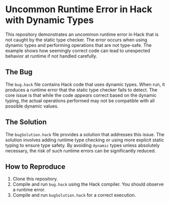 # Uncommon Runtime Error in Hack with Dynamic Types

This repository demonstrates an uncommon runtime error in Hack that is not caught by the static type checker. The error occurs when using dynamic types and performing operations that are not type-safe.  The example shows how seemingly correct code can lead to unexpected behavior at runtime if not handled carefully.

## The Bug

The `bug.hack` file contains Hack code that uses dynamic types. When run, it produces a runtime error that the static type checker fails to detect.  The core issue is that while the code *appears* correct based on the dynamic typing, the actual operations performed may not be compatible with all possible dynamic values. 

## The Solution

The `bugSolution.hack` file provides a solution that addresses this issue.  The solution involves adding runtime type checking or using more explicit static typing to ensure type safety.  By avoiding `dynamic` types unless absolutely necessary, the risk of such runtime errors can be significantly reduced.

## How to Reproduce

1. Clone this repository.
2. Compile and run `bug.hack` using the Hack compiler. You should observe a runtime error.
3. Compile and run `bugSolution.hack` for a correct execution.